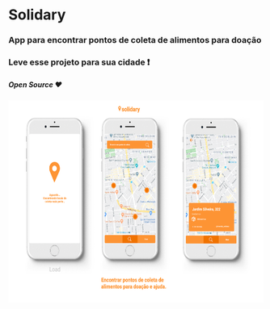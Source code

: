 # Solidary 
### App para encontrar pontos de coleta de alimentos para doação
### Leve esse projeto para sua cidade :exclamation:
##### Open Source :heart:

<p align="center">
  <img width="560" height="400" src="https://github.com/cleytonchagasbr/imgs/blob/master/solidary.svg">
</p>

